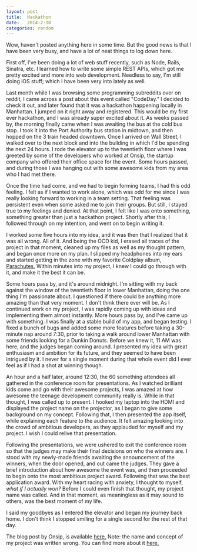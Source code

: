 ```yaml
---
layout: post
title:  Hackathon
date:   2014-2-18
categories: random
---
```


Wow, haven't posted anything here in some time. But the good news is that I have been very busy, and have a lot of neat things to log down here.

First off, I've been doing a lot of web stuff recently, such as Node, Rails, Sinatra, etc. I learned how to write some simple REST APIs, which got me pretty excited and more into web development. Needless to say, I'm still doing iOS stuff; which I have been very into lately as well.

Last month while I was browsing some programming subreddits over on reddit, I came across a post about this event called "CodeDay." I decided to check it out, and later found that it was a hackathon happening locally in Manhattan. I jumped on it right away and registered. This would be my first ever hackathon, and I was already super excited about it. As weeks passed by, the morning finally came when I was awaiting the bus at the cold bus stop. I took it into the Port Authority bus station in midtown, and then hopped on the 3 train headed downtown. Once I arrived on Wall Street, I walked over to the next block and into the building in which I'd be spending the next 24 hours. I rode the elevator up to the twentieth floor where I was greeted by some of the developers who worked at Onsip, the startup company who offered their office space for the event. Some hours passed, and during those I was hanging out with some awesome kids from my area who I had met there.

Once the time had come, and we had to begin forming teams, I had this odd feeling. I felt as if I wanted to work alone, which was odd for me since I was really looking forward to working in a team setting. That feeling was persistent even when some asked me to join their groups. But still, I stayed true to my feelings and denied. At that point, I felt like I was onto something, something greater than just a hackathon project. Shortly after this, I followed through on my intention, and went on to begin writing it.

I worked some five hours into my idea, and it was then that I realized that it was all wrong. All of it. And being the OCD kid, I erased all traces of the project in that moment, cleaned up my files as well as my thought pattern, and began once more on my plan. I slipped my headphones into my ears and started getting in the zone with my favorite Coldplay album, [Parachutes.](http://en.wikipedia.org/wiki/Parachutes) Within minutes into my project, I knew I could go through with it, and make it the best it can be.

Some hours pass by, and it's around midnight. I'm sitting with my back against the window of the twentieth floor in lower Manhattan, doing the one thing I'm passionate about. I questioned if there could be anything more amazing than that very moment. I don't think there ever will be. As I continued work on my project, I was rapidly coming up with ideas and implementing them almost instantly. More hours pass by, and I've came up with something. I was finally at a stable build of my app, and began testing. I fixed a bunch of bugs and added some more features before taking a 30-minute nap around 7:30, prior to taking a walk around lower Manhattan with some friends looking for a Dunkin Donuts. Before we knew it, 11 AM was here, and the judges began coming around. I presented my idea with great enthusiasm and ambition for its future, and they seemed to have been intrigued by it. I never for a single moment during that whole event did I ever feel as if I had a shot at winning though.

An hour and a half later, around 12:30, the 60 something attendees all gathered in the conference room for presentations. As I watched brilliant kids come and go with their awesome projects, I was amazed at how awesome the teenage development community really is. While in that thought, I was called up to present. I hooked my laptop into the HDMI and displayed the project name on the projector, as I began to give some background on my concept. Following that, I then presented the app itself, while explaining each feature to the audience. It felt amazing looking into the crowd of ambitious developers, as they applauded for myself and my project. I wish I could relive that presentation.

Following the presentations, we were ushered to exit the conference room so that the judges may make their final decisions on who the winners are. I stood with my newly-made friends awaiting the announcement of the winners, when the door opened, and out came the judges. They gave a brief introduction about how awesome the event was, and then proceeded to begin onto the most ambitious project award. Following that was the best application award. With my heart racing with anxiety, I thought to myself, *what if I actually won?* Before I could even finish that thought, my project name was called. And in that moment, as meaningless as it may sound to others, was the best moment of my life.

I said my goodbyes as I entered the elevator and began my journey back home. I don't think I stopped smiling for a single second for the rest of that day.

The blog post by Onsip, is available [here.](http://www.onsip.com/blog/2014/02/18/onsips-first-codeday-lets-high-school-students-realize-their-programming-potentials)
Note: the name and concept of my project was written wrong. You can find more about it [here.](http://codefriend.net)
